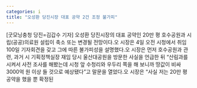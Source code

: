 ```yaml
---
categories: i
title: "오성환 당진시장 대표 공약 2건 조정 불가피"
---
```

[굿모닝충청 당진=김갑수 기자] 오성환 당진시장의 대표 공약인 20만 평 호수공원과 시립(공공)의료원 설립이 축소 또는 변경될 전망이다.오 시장은 4일 오전 시청에서 취임 100일 기자회견을 갖고 그에 따른 불가피성을 설명했다.오 시장은 먼저 호수공원과 관련, 과거 시 기획정책실장 재임 당시 울산대공원을 방문한 사실을 언급한 뒤 “산림과를 시켜서 사전 조사를 해봤는데 시청 앞 수청리와 우두리 쪽을 해 보니까 땅값이 비싸 3000억 원 이상 들 것으로 예상됐다”고 말문을 열었다.오 시장은 “사실 저는 20만 평 공약을 했을 뿐 확정된